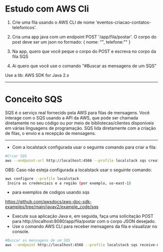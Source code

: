 # Estudo com AWS Cli 

1. Crie uma fila usando o AWS CLI de nome 'eventos-criacao-contatos-telefonicos'.

2. Cria uma app java com um endpoint POST '/app/fila/postar'. O corpo do post deve ser um json no formado:
   {
   nome: "<NOME QUALQUER>",
   telefone:"<NUMERO QUALQUER>"
   }

3. Na app, quero que você peque o corpo do POST e escreva no corpo da fila SQS

4. Ai quero que você use o comando "#Buscar as mensagens de um SQS"

Use a lib: AWS SDK for Java 2.x
______________________________________________
# Conceito SQS 
SQS é o serviço real fornecido pela AWS para filas de mensagens.
Você interage com o SQS usando a API da AWS, que pode ser chamada diretamente no seu código ou por meio de bibliotecas/clientes disponíveis em várias linguagens de programação.
SQS lida diretamente com a criação de filas, o envio e a recepção de mensagens.
_______________________________________________
- Com a localstack configurada usar o seguinte comando para criar a fila: 
```bash
#Criar SQS
aws --endpoint-url http://localhost:4566 --profile localstack sqs create-queue --queue-name eventos-criacao-contatos-telefonicos 
```
OBS: Caso não esteja configurada a localstack usar o seguinte comando: 
```bash
aws configure --profile localstack
 Insira as credenciais e a região (por exemplo, us-east-1)
```
- para exemplos de codigos usando sqs

https://github.com/awsdocs/aws-doc-sdk-examples/tree/main/javav2/example_code/sqs

- Execute sua aplicação Java e, em seguida, faça uma solicitação POST para http://localhost:8080/app/fila/postar com o corpo JSON desejado.
- Use o comando AWS CLI para receber mensagens da fila e visualizar no console.
```bash
#Buscar as mensagens de um SQS
aws --endpoint http://localhost:4566 --profile localstack sqs receive-message --queue-url http://localhost:4566/000000000000/eventos-criacao-contatos-telefonicos --attribute-names All --message-attribute-names All --max-number-of-messages 10
```
